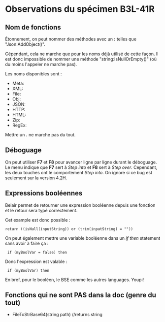 # Observations du spécimen B3L-41R
## Nom de fonctions
Étonnement, on peut nommer des méthodes avec un <b>:</b> telles que "Json:AddObject()".

Cépendant, cela ne marche que pour les noms déjà utilisé de cette façon. Il est donc impossible de nommer une méthode "string:IsNullOrEmpty()" (où du moins l'appeler ne marche pas).

Les noms disponibles sont :
 - Meta:
 - XML:
 - File:
 - Obj:
 - JSON:
 - HTTP:
 - HTML:
 - Zip:
 - RegEx:

 Mettre un <b>.</b> ne marche pas du tout.

 ## Déboguage
 On peut utiliser <b>F7</b> et <b>F8</b> pour avancer ligne par ligne durant le déboguage. 
 Le menu indique que <b>F7</b> sert à <i>Step into</i> et <b>F8</b> sert à <i>Step over</i>. Cependant, les deux touches ont le comportement <i>Step into</i>. On ignore si ce bug est seulement sur la version 4.2H.

 ## Expressions booléennes
 Belair permet de retourner une expression booléenne depuis une fonction et le retour sera typé correctement.

 Cet example est donc possible :
 ```
 return ((isNull(inputString)) or (trim(inputString) = ""))
 ```

 On peut également mettre une variable booléenne dans un <i>if then</i> statement sans avoir à faire ça :

 ```
  if (myBoolVar = false) then
 ```
 Donc l'expression est valable :
 ```
  if (myBoolVar) then
 ```

 En bref, pour le booléen, le BSE comme les autres languages. Youpi!

  ## Fonctions qui ne sont PAS dans la doc (genre du tout)
 - FileToStrBase64(string path) //returns string